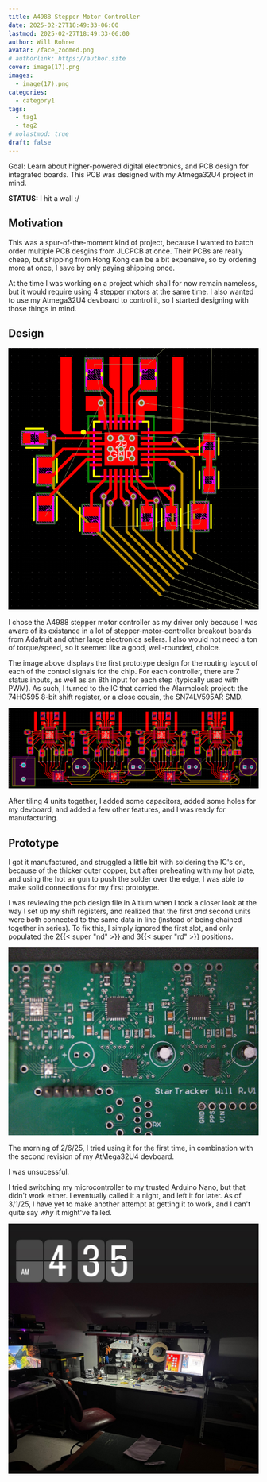 ```yaml
---
title: A4988 Stepper Motor Controller
date: 2025-02-27T18:49:33-06:00
lastmod: 2025-02-27T18:49:33-06:00
author: Will Rohren
avatar: /face_zoomed.png
# authorlink: https://author.site
cover: image(17).png
images:
  - image(17).png
categories:
  - category1
tags:
  - tag1
  - tag2
# nolastmod: true
draft: false
---
```


Goal: Learn about higher-powered digital electronics, and PCB design for integrated boards. This PCB was designed with my Atmega32U4 project in mind. 

**STATUS:** I hit a wall :/

<!--more-->

## Motivation
This was a spur-of-the-moment kind of project, because I wanted to batch order multiple PCB desgins from JLCPCB at once. Their PCBs are really cheap, but shipping from Hong Kong can be a bit expensive, so by ordering more at once, I save by only paying shipping once. 

At the time I was working on a project which shall for now remain nameless, but it would require using 4 stepper motors at the same time. I also wanted to use my Atmega32U4 devboard to control it, so I started designing with those things in mind. 

## Design

![first design](image(17).png)

I chose the A4988 stepper motor controller as my driver only because I was aware of its existance in a lot of stepper-motor-controller breakout boards from Adafruit and other large electronics sellers. I also would not need a ton of torque/speed, so it seemed like a good, well-rounded, choice. 

The image above displays the first prototype design for the routing layout of each of the control signals for the chip. For each controller, there are 7 status inputs, as well as an 8th input for each step (typically used with PWM). As such, I turned to the IC that carried the Alarmclock project: the 74HC595 8-bit shift register, or a close cousin, the SN74LV595AR SMD. 

![first design](image(39).png)

After tiling 4 units together, I added some capacitors, added some holes for my devboard, and added a few other features, and I was ready for manufacturing.

## Prototype
I got it manufactured, and struggled a little bit with soldering the IC's on, because of the thicker outer copper, but after preheating with my hot plate, and using the hot air gun to push the solder over the edge, I was able to make solid connections for my first prototype. 

I was reviewing the pcb design file in Altium when I took a closer look at the way I set up my shift registers, and realized that the first 
*and* second units were both connected to the same data in line (instead of being chained together in series). 
To fix this, I simply ignored the first slot, and only populated the 2{{< super "nd" >}}  and 3{{< super "rd" >}} positions.


![second prototype](proto.jpg)

The morning of 2/6/25, I tried using it for the first time, in combination with the second revision of my AtMega32U4 devboard. 

I was unsucessful. 

I tried switching my microcontroller to my trusted Arduino Nano, but that didn't work either. 
I eventually called it a night, and left it for later.
As of 3/1/25, I have yet to make another attempt at getting it to work, and I can't quite say *why* it might've failed.

![late night](late_night.jpg)
